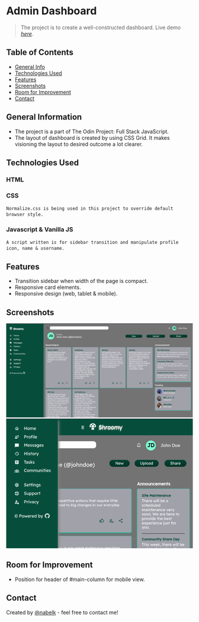 # Admin Dashboard
> The project is to create a well-constructed dashboard.
> Live demo [_here_](https://nabelk.github.io/admin-dashboard/).

## Table of Contents
* [General Info](#general-information)
* [Technologies Used](#technologies-used)
* [Features](#features)
* [Screenshots](#screenshots)
* [Room for Improvement](#room-for-improvement)
* [Contact](#contact)

## General Information
- The project is a part of The Odin Project: Full Stack JavaScript.
- The layout of dashboard is created by using CSS Grid. It makes visioning the layout to desired outcome a lot clearer.

## Technologies Used

### HTML

### CSS
    Normalize.css is being used in this project to override default browser style.
    
### Javascript & Vanilla JS
    A script written is for sidebar transition and manipulate profile icon, name & username.
    

## Features
- Transition sidebar when width of the page is compact.
- Responsive card elements.
- Responsive design (web, tablet & mobile).

## Screenshots
![Full page](screenshot/full-page.png)
![Sidebar transition](screenshot/sidebar-transition.png)

## Room for Improvement
- Position for header of #main-column for mobile view.

## Contact
Created by [@nabelk](https://www.linkedin.com/in/nabil-khalid-36791a241/) - feel free to contact me!